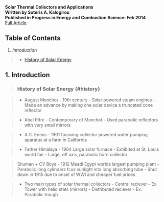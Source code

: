 __Solar Thermal Collectors and Applications__  
__Written by Soteris A. Kalogirou__  
__Published in Progress in Energy and Combustion Science: Feb 2014__  
<a
href="https://eva.fing.edu.uy/pluginfile.php/55828/mod_resource/content/1/kalogiru.pdf"
target="_blank">Full Article</a>

## Table of Contents

1. _Introduction_

> - [History of Solar Energy](#history)


## 1. Introduction

> ### History of Solar Energy {#history}

> - August Monchot - 19th century
>       - Solar powered steam engines
>       - Made an advance by making one solar device a truncated cone reflector

> - Abel Pifre - Contemporary of Monchot
>       - Used parabolic reflectors with very small mirrors

> - A.G. Eneas
>       - 1901 focusing collector powered water pumping aparatus at a farm in
          California

> - Father Himalaya
>       - 1904 Large solar furnace
>           - Exhibited at St. Louis world fair
>           - Large, off axis, parabolic horn collector

> Shuman + CV Boys
>       - 1912 Meadi Egypt worlds largest pumping plant
>           - Parabolic long cylindars fcus sunlight into long absorbing tube
>           - Shut down in 1915 due to onset of WWI and cheaper fuel prices

> - Two main types of solar thermal collectors
>       - Central reciever
>           - Ex. Tower with helio stats (mirrors)
>       - Distributed reciever
>           - Ex. Parabolic trough

